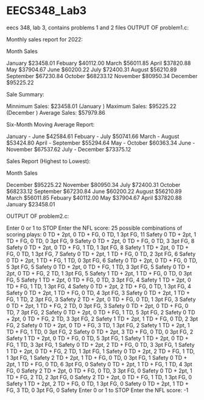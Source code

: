 # EECS348_Lab3
eecs 348, lab 3, contains problems 1 and 2 files
OUTPUT OF problem1.c:

Monthly sales report for 2022:

Month		Sales

January  	$23458.01
Febuary  	$40112.00
March    	$56011.85
April    	$37820.88
May      	$37904.67
June     	$60200.22
July    	$72400.31
August   	$56210.89
September	$67230.84
October  	$68233.12
November 	$80950.34
December 	$95225.22

Sale Summary: 

Minnimum Sales:	$23458.01	(January  )
Maximum Sales:	$95225.22	(December )
Average Sales:	$57979.86

Six-Month Moving Average Report:

January  	- June     	$42584.61
Febuary  	- July    	$50741.66
March    	- August   	$53424.80
April    	- September	$55294.64
May      	- October  	$60363.34
June     	- November 	$67537.62
July    	- December 	$73375.12

Sales Report (Highest to Lowest):

  Month		  Sales

December 	$95225.22
November 	$80950.34
July    	$72400.31
October  	$68233.12
September	$67230.84
June     	$60200.22
August   	$56210.89
March    	$56011.85
Febuary  	$40112.00
May      	$37904.67
April    	$37820.88
January  	$23458.01

OUTPUT OF problem2.c:

Enter 0 or 1 to STOP
Enter the NFL score: 25
possible combinations of scoring plays: 
0 TD + 2pt, 0 TD + FG, 0 TD, 1 3pt FG, 11 Safety
0 TD + 2pt, 1 TD + FG, 0 TD, 0 3pt FG, 9 Safety
0 TD + 2pt, 0 TD + FG, 0 TD, 3 3pt FG, 8 Safety
0 TD + 2pt, 0 TD + FG, 1 TD, 1 3pt FG, 8 Safety
1 TD + 2pt, 0 TD + FG, 0 TD, 1 3pt FG, 7 Safety
0 TD + 2pt, 1 TD + FG, 0 TD, 2 3pt FG, 6 Safety
0 TD + 2pt, 1 TD + FG, 1 TD, 0 3pt FG, 6 Safety
0 TD + 2pt, 0 TD + FG, 0 TD, 5 3pt FG, 5 Safety
0 TD + 2pt, 0 TD + FG, 1 TD, 3 3pt FG, 5 Safety
0 TD + 2pt, 0 TD + FG, 2 TD, 1 3pt FG, 5 Safety
1 TD + 2pt, 1 TD + FG, 0 TD, 0 3pt FG, 5 Safety
1 TD + 2pt, 0 TD + FG, 0 TD, 3 3pt FG, 4 Safety
1 TD + 2pt, 0 TD + FG, 1 TD, 1 3pt FG, 4 Safety
0 TD + 2pt, 2 TD + FG, 0 TD, 1 3pt FG, 4 Safety
0 TD + 2pt, 1 TD + FG, 0 TD, 4 3pt FG, 3 Safety
0 TD + 2pt, 1 TD + FG, 1 TD, 2 3pt FG, 3 Safety
2 TD + 2pt, 0 TD + FG, 0 TD, 1 3pt FG, 3 Safety
0 TD + 2pt, 1 TD + FG, 2 TD, 0 3pt FG, 3 Safety
0 TD + 2pt, 0 TD + FG, 0 TD, 7 3pt FG, 2 Safety
0 TD + 2pt, 0 TD + FG, 1 TD, 5 3pt FG, 2 Safety
0 TD + 2pt, 0 TD + FG, 2 TD, 3 3pt FG, 2 Safety
1 TD + 2pt, 1 TD + FG, 0 TD, 2 3pt FG, 2 Safety
0 TD + 2pt, 0 TD + FG, 3 TD, 1 3pt FG, 2 Safety
1 TD + 2pt, 1 TD + FG, 1 TD, 0 3pt FG, 2 Safety
0 TD + 2pt, 3 TD + FG, 0 TD, 0 3pt FG, 2 Safety
1 TD + 2pt, 0 TD + FG, 0 TD, 5 3pt FG, 1 Safety
1 TD + 2pt, 0 TD + FG, 1 TD, 3 3pt FG, 1 Safety
0 TD + 2pt, 2 TD + FG, 0 TD, 3 3pt FG, 1 Safety
1 TD + 2pt, 0 TD + FG, 2 TD, 1 3pt FG, 1 Safety
0 TD + 2pt, 2 TD + FG, 1 TD, 1 3pt FG, 1 Safety
2 TD + 2pt, 1 TD + FG, 0 TD, 0 3pt FG, 1 Safety
0 TD + 2pt, 1 TD + FG, 0 TD, 6 3pt FG, 0 Safety
0 TD + 2pt, 1 TD + FG, 1 TD, 4 3pt FG, 0 Safety
2 TD + 2pt, 0 TD + FG, 0 TD, 3 3pt FG, 0 Safety
0 TD + 2pt, 1 TD + FG, 2 TD, 2 3pt FG, 0 Safety
2 TD + 2pt, 0 TD + FG, 1 TD, 1 3pt FG, 0 Safety
1 TD + 2pt, 2 TD + FG, 0 TD, 1 3pt FG, 0 Safety
0 TD + 2pt, 1 TD + FG, 3 TD, 0 3pt FG, 0 Safety
Enter 0 or 1 to STOP
Enter the NFL score: -1
